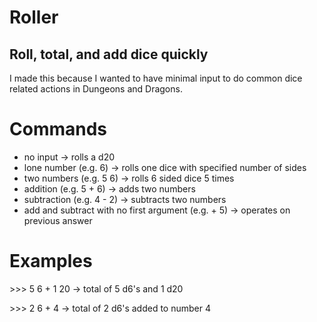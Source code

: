 # Roller
## Roll, total, and add dice quickly

I made this because I wanted to have minimal input to do common dice related actions in Dungeons and Dragons.

# Commands
- no input -> rolls a d20
- lone number (e.g. 6) -> rolls one dice with specified number of sides
- two numbers (e.g. 5 6) -> rolls 6 sided dice 5 times
- addition (e.g. 5 + 6) -> adds two numbers
- subtraction (e.g. 4 - 2) -> subtracts two numbers
- add and subtract with no first argument (e.g. + 5) -> operates on previous answer

# Examples
\>>> 5 6 + 1 20 -> total of 5 d6's and 1 d20

\>>> 2 6 + 4 -> total of 2 d6's added to number 4
